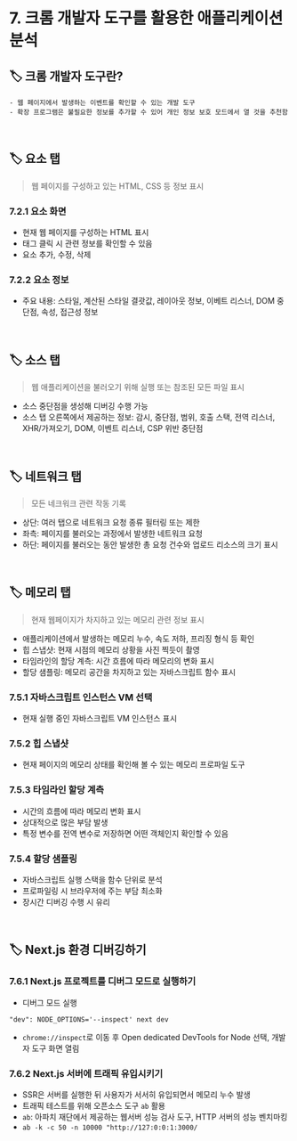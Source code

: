 # 7. 크롬 개발자 도구를 활용한 애플리케이션 분석

## 🏷 크롬 개발자 도구란?

```
- 웹 페이지에서 발생하는 이벤트를 확인할 수 있는 개발 도구
- 확장 프로그램은 불필요한 정보를 추가할 수 있어 개인 정보 보호 모드에서 열 것을 추천함
```

<br />

## 🏷 요소 탭

> 웹 페이지를 구성하고 있는 HTML, CSS 등 정보 표시

### 7.2.1 요소 화면

- 현재 웹 페이지를 구성하는 HTML 표시
- 태그 클릭 시 관련 정보를 확인할 수 있음
- 요소 추가, 수정, 삭제

### 7.2.2 요소 정보

- 주요 내용: 스타일, 계산된 스타일 결괏값, 레이아웃 정보, 이베트 리스너, DOM 중단점, 속성, 접근성 정보

<br />

## 🏷 소스 탭
> 웹 애플리케이션을 불러오기 위해 실행 또는 참조된 모든 파일 표시

- 소스 중단점을 생성해 디버깅 수행 가능
- 소스 탭 오른쪽에서 제공하는 정보: 감시, 중단점, 범위, 호출 스택, 전역 리스너, XHR/가져오기, DOM, 이벤트 리스너, CSP 위반 중단점

<br />

## 🏷 네트워크 탭
> 모든 네크워크 관련 작동 기록

- 상단: 여러 탭으로 네트워크 요청 종류 필터링 또는 제한
- 좌측: 페이지를 불러오는 과정에서 발생한 네트워크 요청
- 하단: 페이지를 불러오는 동안 발생한 총 요청 건수와 업로드 리소스의 크기 표시

<br />

## 🏷 메모리 탭
> 현재 웹페이지가 차지하고 있는 메모리 관련 정보 표시

- 애플리케이션에서 발생하는 메모리 누수, 속도 저하, 프리징 형식 등 확인
- 힙 스냅샷: 현재 시점의 메모리 상황을 사진 찍듯이 촬영
- 타임라인의 할당 계측: 시간 흐름에 따라 메모리의 변화 표시
- 할당 샘플링: 메모리 공간을 차지하고 있는 자바스크립트 함수 표시

### 7.5.1 자바스크립트 인스턴스 VM 선택
- 현재 실행 중인 자바스크립트 VM 인스턴스 표시

### 7.5.2 힙 스냅샷
- 현재 페이지의 메모리 상태를 확인해 볼 수 있는 메모리 프로파일 도구

### 7.5.3 타임라인 할당 계측
- 시간의 흐름에 따라 메모리 변화 표시
- 상대적으로 많은 부담 발생
- 특정 변수를 전역 변수로 저장하면 어떤 객체인지 확인할 수 있음

### 7.5.4 할당 샘플링
- 자바스크립트 실행 스택을 함수 단위로 분석
- 프로파일링 시 브라우저에 주는 부담 최소화
- 장시간 디버깅 수행 시 유리

<br />

## 🏷 Next.js 환경 디버깅하기
### 7.6.1 Next.js 프로젝트를 디버그 모드로 실행하기
- 디버그 모드 실행
```
"dev": NODE_OPTIONS='--inspect' next dev
```
- `chrome://inspect`로 이동 후 Open dedicated DevTools for Node 선택, 개발자 도구 화면 열림

### 7.6.2 Next.js 서버에 트래픽 유입시키기

- SSR은 서버를 실행한 뒤 사용자가 서서히 유입되면서 메모리 누수 발생
- 트래픽 테스트를 위해 오픈소스 도구 `ab` 활용
- `ab`: 아파치 재단에서 제공하는 웹서버 성능 검사 도구, HTTP 서버의 성능 벤치마킹
- `ab -k -c 50 -n 10000 "http://127:0:0:1:3000/`